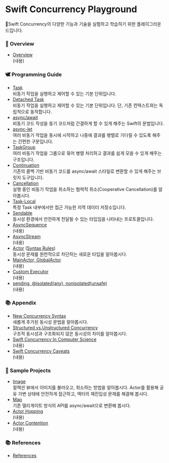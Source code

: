 # Swift Concurrency Playground

🛝Swift Concurrency의 다양한 기능과 기술을 실험하고 학습하기 위한 플레이그라운드입니다.

### 🌱 Overview

* [Overview](overview/Overview.md) <br> (내용)

### 🕊️ Programming Guide

* [Task](programming-guide/Task.md) <br> 비동기 작업을 실행하고 제어할 수 있는 기본 단위입니다.
* [Detached Task](programming-guide/Detached_Task.md) <br> 비동기 작업을 실행하고 제어할 수 있는 기본 단위입니다. 단, 기존 컨텍스트와는 독립적으로 동작합니다.
* [async/await](programming-guide/async_await.md) <br> 비동기 코드 작성을 동기 코드처럼 간결하게 할 수 있게 해주는 Swift의 문법입니다.
* [async-let](programming-guide/async-let.md) <br> 여러 비동기 작업을 동시에 시작하고 나중에 결과를 병렬로 기다릴 수 있도록 해주는 간편한 구문입니다.
* [TaskGroup](programming-guide/TaskGroup.md) <br> 여러 비동기 작업을 그룹으로 묶어 병렬 처리하고 결과를 쉽게 모을 수 있게 해주는 구조입니다.
* [Continuation](programming-guide/Continuation.md) <br> 기존의 콜백 기반 비동기 코드를 async/await 스타일로 변환할 수 있게 해주는 브릿지 도구입니다.
* [Cancellation](programming-guide/Cancellation.md) <br> 실행 중인 비동기 작업을 취소하는 협력적 취소(Cooperative Cancellation)를 알아봅시다.
* [Task-Local](programming-guide/Task-Local.md) <br> 특정 Task 내부에서만 접근 가능한 지역 데이터 저장소입니다.
* [Sendable](programming-guide/Sendable.md) <br> 동시성 환경에서 안전하게 전달될 수 있는 타입임을 나타내는 프로토콜입니다.
* [AsyncSequence](programming-guide/AsyncSequence.md) <br> (내용)
* [AsyncStream](programming-guide/AsyncStream.md) <br> (내용)
* [Actor](programming-guide/Actor.md) ([Syntax Rules](programming-guide/Actor-Syntax-Rules.md)) <br> 동시성 문제를 원천적으로 차단하는 새로운 타입을 알아봅시다.
* [MainActor, GlobalActor](programming-guide/MainActor-GlobalActor.md) <br> (내용)
* [Custom Executor](programming-gude/Custom-Executor.md) <br> (내용)
* [sending, @isolated(any), nonisolated(unsafe)](Appendix/sending-isolated(any)-nonisolated(unsafe).md) <br> (내용) 

### 📚 Appendix

* [New Concurrency Syntax](Appendix/new-concurrency-syntax.md) <br> 새롭게 추가된 동시성 문법을 알아봅시다. 
* [Structured vs.Unstructured Concurrency](Appendix/structured-vs-unstructured-concurrency.md) <br> 구조적 동시성과 구조화되지 않은 동시성의 차이를 알아봅시다.
* [Swift Concurrency In Computer Science](Appendix/swift-concurrency-in-cs.md) <br> (내용)
* [Swift Concurrency Caveats](Appendix/swift-concurrency-caveats.md) <br> (내용)

### 💾 Sample Projects

* [Image](projects/image/image) <br> 컬렉션 뷰에서 이미지를 불러오고, 취소하는 방법을 알아봅시다. Actor를 활용해 공유 가변 상태에 안전하게 접근하고, 액터의 재진입성 문제를 해결해 봅시다.
* [Map](projects/Map/Map) <br> 기존 델리게이트 방식의 API를 async/await으로 변환해 봅시다.
* [Actor Hopping](projects/actorHopping) <br> (내용) 
* [Actor Contention](projects/actorContention) <br> (내용) 


### 📚 References

* [References](References.md)
